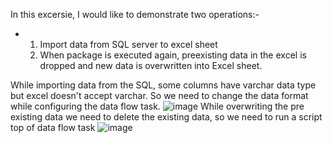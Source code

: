 In this excersie, I would like to demonstrate two operations:-
- 1) Import data from SQL server to excel sheet
  2) When package is executed again, preexisting data in the excel is dropped and new data is overwritten into Excel sheet.
 
While importing data from the SQL, some columns have varchar data type but excel doesn't accept varchar. So we need to change the data format while configuring the data flow task.
![image]()
While overwriting the pre existing data we need to delete the existing data, so we need to run a script top of data flow task
![image]()
